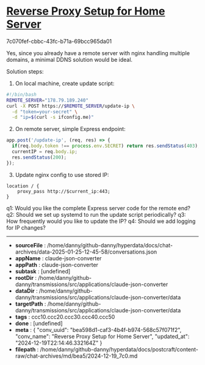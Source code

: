 # [Reverse Proxy Setup for Home Server](https://claude.ai/chat/bea598d1-caf3-4b4f-b974-568c57f071f2)

7c070fef-cbbc-43fc-b71a-69bcc965da01

 Yes, since you already have a remote server with nginx handling multiple domains, a minimal DDNS solution would be ideal.

Solution steps:
1. On local machine, create update script:
```bash
#!/bin/bash
REMOTE_SERVER="178.79.189.240"
curl -X POST https://$REMOTE_SERVER/update-ip \
  -d "token=your-secret" \
  -d "ip=$(curl -s ifconfig.me)"
```

2. On remote server, simple Express endpoint:
```javascript
app.post('/update-ip', (req, res) => {
  if(req.body.token !== process.env.SECRET) return res.sendStatus(403);
  currentIP = req.body.ip;
  res.sendStatus(200);
});
```

3. Update nginx config to use stored IP:
```nginx
location / {
    proxy_pass http://$current_ip:443;
}
```

q1: Would you like the complete Express server code for the remote end?
q2: Should we set up systemd to run the update script periodically?
q3: How frequently would you like to update the IP?
q4: Should we add logging for IP changes?

---

* **sourceFile** : /home/danny/github-danny/hyperdata/docs/chat-archives/data-2025-01-25-12-45-58/conversations.json
* **appName** : claude-json-converter
* **appPath** : claude-json-converter
* **subtask** : [undefined]
* **rootDir** : /home/danny/github-danny/transmissions/src/applications/claude-json-converter
* **dataDir** : /home/danny/github-danny/transmissions/src/applications/claude-json-converter/data
* **targetPath** : /home/danny/github-danny/transmissions/src/applications/claude-json-converter/data
* **tags** : ccc10.ccc20.ccc30.ccc40.ccc50
* **done** : [undefined]
* **meta** : {
  "conv_uuid": "bea598d1-caf3-4b4f-b974-568c57f071f2",
  "conv_name": "Reverse Proxy Setup for Home Server",
  "updated_at": "2024-12-19T22:14:46.332164Z"
}
* **filepath** : /home/danny/github-danny/hyperdata/docs/postcraft/content-raw/chat-archives/md/bea5/2024-12-19_7c0.md
